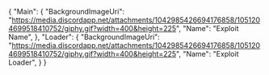{
   "Main": {
    "BackgroundImageUri": "https://media.discordapp.net/attachments/1042985426694176858/1051204699518410752/giphy.gif?width=400&height=225",
    "Name": "Exploit Name",
   },
   "Loader": {
     "BackgroundImageUri": "https://media.discordapp.net/attachments/1042985426694176858/1051204699518410752/giphy.gif?width=400&height=225",
     "Name": "Exploit Loader",
    }
}
